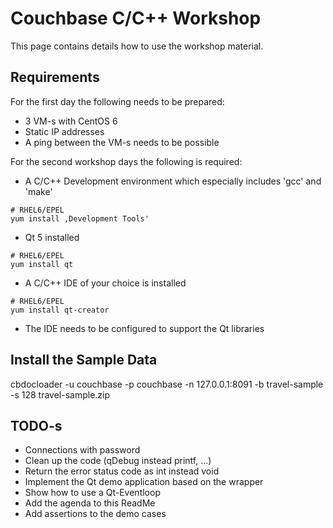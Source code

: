# Couchbase C/C++ Workshop

This page contains details how to use the workshop material.

## Requirements

For the first day the following needs to be prepared:

* 3 VM-s with CentOS 6
* Static IP addresses
* A ping between the VM-s needs to be possible

For the second workshop days the following is required:

* A C/C++ Development environment which especially includes 'gcc' and 'make'

```
# RHEL6/EPEL
yum install ‚Development Tools'
```

* Qt 5 installed

```
# RHEL6/EPEL
yum install qt
```

* A C/C++ IDE of your choice is installed

```
# RHEL6/EPEL
yum install qt-creator
```

* The IDE needs to be configured to support the Qt libraries


## Install the Sample Data

cbdocloader -u couchbase -p couchbase -n 127.0.0.1:8091 -b travel-sample -s 128 travel-sample.zip

## TODO-s
* Connections with password
* Clean up the code (qDebug instead printf, ...)
* Return the error status code as int instead void
* Implement the Qt demo application based on the wrapper
* Show how to use a Qt-Eventloop
* Add the agenda to this ReadMe
* Add assertions to the demo cases

